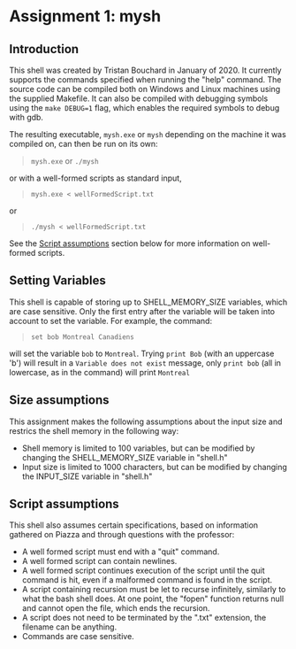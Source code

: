 # Assignment 1: mysh

## Introduction
This shell was created by Tristan Bouchard in January of 2020. It currently supports the commands specified when running the "help" command. The source code can be compiled both on Windows and Linux machines using the supplied Makefile. It can also be compiled with debugging symbols using the `make DEBUG=1` flag, which enables the required symbols to debug with gdb.

The resulting executable, `mysh.exe` or `mysh` depending on the machine it was compiled on, can then be run on its own:

> `mysh.exe` or `./mysh`

 or with a well-formed scripts as standard input,

> `mysh.exe < wellFormedScript.txt`

or
>`./mysh < wellFormedScript.txt`

See the [Script assumptions](#scriptAssumptions) section below for more information on well-formed scripts.


## Setting Variables
This shell is capable of storing up to SHELL_MEMORY_SIZE variables, which are case sensitive. Only the first entry after the variable will be taken into account to set the variable. For example, the command:

> `set bob Montreal Canadiens`

will set the variable `bob` to `Montreal`. Trying `print Bob` (with an uppercase 'b') will result in a `Variable does not exist` message, only `print bob` (all in lowercase, as in the command) will print `Montreal`

## Size assumptions
This assignment makes the following assumptions about the input size and restrics the shell memory in the following way:

- Shell memory is limited to 100 variables, but can be modified by changing the SHELL_MEMORY_SIZE variable in "shell.h"
- Input size is limited to 1000 characters, but can be modified by changing the INPUT_SIZE variable in "shell.h"

## Script assumptions<a name="scriptAssumptions"></a>
This shell also assumes certain specifications, based on information gathered on Piazza and through questions with the professor:
- A well formed script must end with a "quit" command.
- A well formed script can contain newlines.
- A well formed script continues execution of the script until the quit command is hit, even if a malformed command is found in the script.
- A script containing recursion must be let to recurse infinitely, similarly to what the bash shell does. At one point, the "fopen" function returns null and cannot open the file, which ends the recursion.
- A script does not need to be terminated by the ".txt" extension, the filename can be anything.
- Commands are case sensitive.
